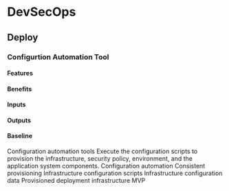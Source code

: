 # DevSecOps

## Deploy

### Configurtion Automation Tool

#### Features

#### Benefits

#### Inputs

#### Outputs

#### Baseline

Configuration
automation
tools
Execute the configuration
scripts to provision the
infrastructure, security
policy, environment, and
the application system
components.
Configuration
automation
Consistent
provisioning
Infrastructure
configuration
scripts
Infrastructure
configuration
data
Provisioned
deployment
infrastructure
MVP
